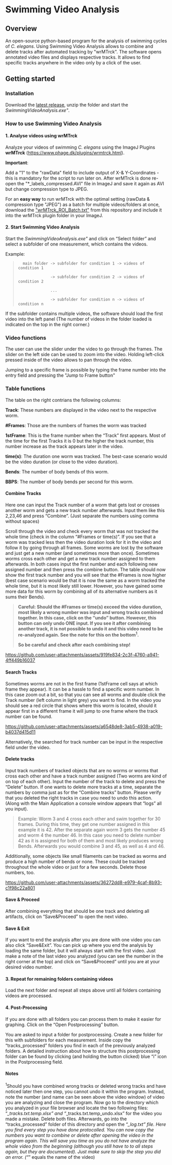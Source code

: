 # Swimming Video Analysis

## Overview
An open-source python-based program for the analysis of swimming cycles of _C. elegans_. Using Swimming Video Analysis allows to combine and delete tracks after automated tracking by "wrMTrck". The software opens annotated video files and displays respective tracks. It allows to find specific tracks anywhere in the video only by a click of the user.

## Getting started

### Installation

Download the [latest release](), unzip the folder and start the _SwimmingVideoAnalysis.exe"_.

### How to use Swimming Video Analysis

#### 1. Analyse videos using wrMTrck

Analyze your videos of swimming _C. elegans_ using the ImageJ Plugins **wrMTrck** (https://www.phage.dk/plugins/wrmtrck.html).

**Important**: 


Add a "1" to the "rawData" field to include output of X-& Y-Coordinates - this is mandatory for the script to run later on. 
After wrMTrck is done re-open the "*_labels_compressed.AVI" file in ImageJ and save it again as AVI but change compression type to JPEG.

For an **easy way** to run wrMTrck with the optimal setting (rawData & compression type "JPEG") as a batch for multiple videos/folders at once, download the ["wrMTrck_ROI_Batch.txt"]() from this repository and include it into the wrMTrck plugin folder in your ImageJ. 

#### 2. Start Swimming Video Analysis

Start the _SwimmingVideoAnalysis.exe"_ and click on “Select folder” and select a subfolder of one measurement, which contains the videos.

Example:

>	    main folder -> subfolder for condition 1 -> videos of condition 1
>	
>                   -> subfolder for condition 2 -> videos of condition 2
>				        	
>                   ...
>					        
>                   -> subfolder for condition n -> videos of condition n 

If the subfolder contains multiple videos, the software should load the first video into the left panel (The number of videos in the folder loaded is indicated on the top in the right corner.)

### Video functions

The user can use the slider under the video to go through the frames. The slider on the left side can be used to zoom into the video. 
Holding left-click pressed inside of the video allows to pan through the video.

Jumping to a specific frame is possible by typing the frame number into the entry field and pressing the "Jump to Frame button"

### Table functions

The table on the right contrians the following columns:

**Track**: These numbers are displayed in the video next to the respective worm.

**#Frames**: Those are the numbers of frames the worm was tracked

**1stFrame**: This is the frame number when the “Track” first appears. Most of the time for the first Tracks it is 0 but the higher the track number, this number increase as the track appears later in the video.

**time(s)**: The duration one worm was tracked. The best-case scenario would be the video duration (or close to the video duration).

**Bends**: The number of body bends of this worm.

**BBPS**: The number of body bends per second for this worm.

#### Combine Tracks

Here one can input the Track number of a worm that gets lost or crosses another worm and gets a new track number afterwards. Input them like this 2,23,46 and press “Combine”. (Just separate the numbers using comma without spaces)

Scroll through the video and check every worm that was not tracked the whole time (check in the column “#Frames or time(s)”.
If you see that a worm was tracked less then the video duration look for it in the video and follow it by going through all frames. Some worms are lost by the software and just get a new number (and sometimes more than once). 
Sometimes worms cross each other and get a new track number assigned to them afterwards. In both cases input the first number and each following new assigned number and then press the combine button. The table should now show the first track number and you will see that the #Frames is now higher (best case scenario would be that it is now the same as a worm tracked the whole time, but it is most likely still lower. However, you have gained some more data for this worm by combining all of its alternative numbers as it sums their Bends).

> **Careful: Should the #Frames or time(s) exceed the video duration, most likely a wrong number was input and wrong tracks combined together. In this case, click on the “undo” button. However, this button can only undo ONE input. If you see it after combining another track, it is not possible to undo it and this video need to be re-analyzed again. See the note for this on the bottom<sup>1</sup>.**
>
> **So be careful and check after each combining step!**


https://github.com/user-attachments/assets/919fe834-2c3f-4760-a941-4ff449b16037


#### Search Tracks

Sometimes worms are not in the first frame (1stFrame cell says at which frame they appear). It can be a hassle to find a specific worm number. In this case zoom out a bit, so that you can see all worms and double click the Track number (left column in light grey) you want to find. In the video you should see a red circle that shows where this worm is located, should it appear first in a different frame it will jump to one frame where the track number can be found.


https://github.com/user-attachments/assets/a6548de8-3ab5-4938-a019-b4037d415d11


Alternatively, the searched for track number can be input in the respective field under the video.

#### Delete tracks

Input track numbers of tracked objects that are no worms or worms that cross each other and have a track number assigned (Two worms are kind of on top of each other). Input the number of the track to delete and press the “Delete” button. If one wants to delete more tracks at a time, separate the numbers by comma just as for the “Combine tracks” button.  Please verify that you deleted the right tracks in case you need to undo this action. (Along with the Main Application a console window appears that “logs” all you input).

>Example: Worm 3 and 4 cross each other and swim together for 30 frames. During this time, they get one number assigned in this example it is 42. After the separate again worm 3 gets the number 45 and worm 4 the number 46. In this case you need to delete number 42 as it is assigned for both of them and most likely produces wrong Bends. Afterwards you would combine 3 and 45, as well as 4 and 46.

Additionally, some objects like small filaments can be tracked as worms and produce a high number of bends or none. These could be tracked throughout the whole video or just for a few seconds. Delete those numbers, too.


https://github.com/user-attachments/assets/36272dd8-e979-4caf-8b93-c1f98c22a801


#### Save & Proceed

After combining everything that should be one track and deleting all artifacts, click on “Save&Proceed” to open the next video.

#### Save & Exit

If you want to end the analysis after you are done with one video you can also click “Save&Exit”.
You can pick up where you end the analysis by loading the same folder, but it will always start with the first video. Just make a note of the last video you analyzed (you can see the number in the right corner at the top) and click on “Save&Proceed” until you are at your desired video number.


#### 3. Repeat for remaining folders containing videos

Load the next folder and repeat all steps above until all folders containing videos are processed.

#### 4. Post-Processing

If you are done with all folders you can process them to make it easier for graphing. Click on the “Open Postprocessing” button. 


You are asked to input a folder for postprocessing. Create a new folder for this with subfolders for each measurement. Inside copy the “tracks_processed” folders you find in each of the previously analyzed folders. A detailed instruction about how to structure this postprocessing folder can be found by clicking (and holding the button clicked) blue “i” icon in the Postprocessing field.

#### Notes

<sup>1</sup>Should you have combined wrong tracks or deleted wrong tracks and have noticed later then one step, you cannot undo it within the program. Instead, note the number (and name can be seen above the video window) of video you are analyzing and close the program. Now go to the directory which you analyzed in your file browser and locate the two following files: “*_tracks.txt.temp.xlsx” and “*_tracks.txt.temp_undo.xlsx” for the video you made a mistake. Delete both files. Afterwards, go into the “tracks_processed” folder of this directory and open the “*_log.txt” file. Here you find every step you have done protocolled. You can now copy the numbers you want to combine or delete after opening the video in the program again. This will save you time as you do not have analyze the whole video from the beginning (although you still have to to all steps again, but they are documented). Just make sure to skip the step you did an error. 
(“*” equals the name of the video)







